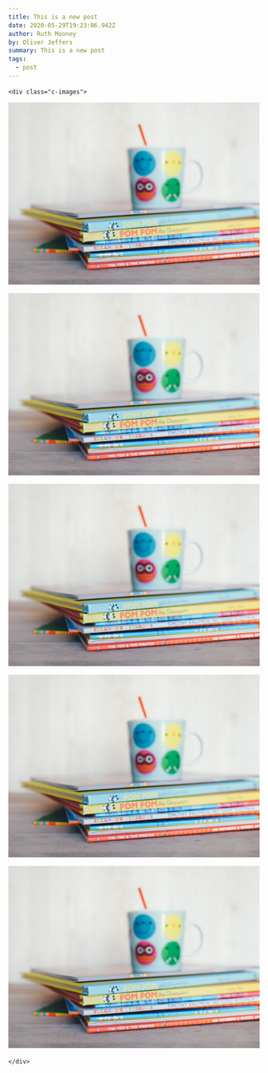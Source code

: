 ```yaml
---
title: This is a new post
date: 2020-05-29T19:23:06.942Z
author: Ruth Mooney
by: Oliver Jeffers
summary: This is a new post
tags:
  - post
---
```

`<div class="c-images">`

![](/static/img/annie-spratt-o1tndlnvjlm-unsplash.jpg)

![kids image](/static/img/annie-spratt-o1tndlnvjlm-unsplash.jpg "kids image")

![](/static/img/annie-spratt-o1tndlnvjlm-unsplash.jpg)

![](/static/img/annie-spratt-o1tndlnvjlm-unsplash.jpg)

![](/static/img/annie-spratt-o1tndlnvjlm-unsplash.jpg)

`</div>`